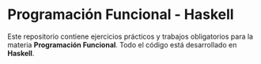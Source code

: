 # Programación Funcional - Haskell

Este repositorio contiene ejercicios prácticos y trabajos obligatorios para la materia **Programación Funcional**. Todo el código está desarrollado en **Haskell**.
